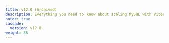 ```yaml
---
title: v12.0 (Archived)
description: Everything you need to know about scaling MySQL with Vitess.
notoc: true
cascade:
  version: v12.0
weight: 88
---
```



